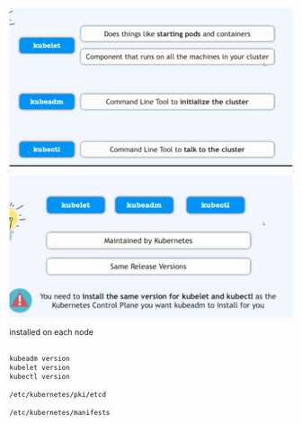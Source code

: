 ![alt text](image.png)

![alt text](image-1.png)

installed on each node

```shell

kubeadm version
kubelet version
kubectl version

/etc/kubernetes/pki/etcd

/etc/kubernetes/manifests
```
